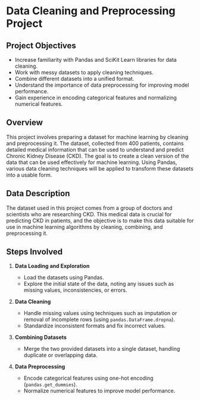 # Data Cleaning and Preprocessing Project

## Project Objectives

- Increase familiarity with Pandas and SciKit Learn libraries for data cleaning.
- Work with messy datasets to apply cleaning techniques.
- Combine different datasets into a unified format.
- Understand the importance of data preprocessing for improving model performance.
- Gain experience in encoding categorical features and normalizing numerical features.

## Overview

This project involves preparing a dataset for machine learning by cleaning and preprocessing it. The dataset, collected from 400 patients, contains detailed medical information that can be used to understand and predict Chronic Kidney Disease (CKD). The goal is to create a clean version of the data that can be used effectively for machine learning. Using Pandas, various data cleaning techniques will be applied to transform these datasets into a usable form.

## Data Description

The dataset used in this project comes from a group of doctors and scientists who are researching CKD. This medical data is crucial for predicting CKD in patients, and the objective is to make this data suitable for use in machine learning algorithms by cleaning, combining, and preprocessing it.

## Steps Involved

1. **Data Loading and Exploration**

   - Load the datasets using Pandas.
   - Explore the initial state of the data, noting any issues such as missing values, inconsistencies, or errors.

2. **Data Cleaning**

   - Handle missing values using techniques such as imputation or removal of incomplete rows (using `pandas.DataFrame.dropna`).
   - Standardize inconsistent formats and fix incorrect values.

3. **Combining Datasets**

   - Merge the two provided datasets into a single dataset, handling duplicate or overlapping data.

4. **Data Preprocessing**

   - Encode categorical features using one-hot encoding (`pandas.get_dummies`).
   - Normalize numerical features to improve model performance.
